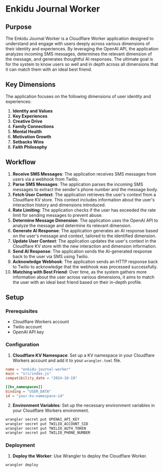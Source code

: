 # Enkidu Journal Worker

## Purpose

The Enkidu Journal Worker is a Cloudflare Worker application designed to understand and engage with users deeply across various dimensions of their identity and experiences. By leveraging the OpenAI API, the application analyzes incoming SMS messages, determines the relevant dimension of the message, and generates thoughtful AI responses. The ultimate goal is for the system to know users so well and in depth across all dimensions that it can match them with an ideal best friend.

## Key Dimensions

The application focuses on the following dimensions of user identity and experiences:
1. **Identity and Values**
2. **Key Experiences**
3. **Creative Drive**
4. **Family Connections**
5. **Mental Health**
6. **Motivation Growth**
7. **Setbacks Wins**
8. **Faith Philosophy**

## Workflow

1. **Receive SMS Messages**: The application receives SMS messages from users via a webhook from Twilio.
2. **Parse SMS Messages**: The application parses the incoming SMS messages to extract the sender's phone number and the message body.
3. **Fetch User Context**: The application retrieves the user's context from a Cloudflare KV store. This context includes information about the user's interaction history and dimensions introduced.
4. **Rate Limiting**: The application checks if the user has exceeded the rate limit for sending messages to prevent abuse.
5. **Determine Message Dimension**: The application uses the OpenAI API to analyze the message and determine its relevant dimension.
6. **Generate AI Response**: The application generates an AI response based on the user's message and context, tailored to the identified dimension.
7. **Update User Context**: The application updates the user's context in the Cloudflare KV store with the new interaction and dimension information.
8. **Send AI Response**: The application sends the AI-generated response back to the user via SMS using Twilio.
9. **Acknowledge Webhook**: The application sends an HTTP response back to Twilio to acknowledge that the webhook was processed successfully.
10. **Matching with Best Friend**: Over time, as the system gathers more information about the user across various dimensions, it aims to match the user with an ideal best friend based on their in-depth profile.

## Setup

### Prerequisites

- Cloudflare Workers account
- Twilio account
- OpenAI API key

### Configuration

1. **Cloudflare KV Namespace**: Set up a KV namespace in your Cloudflare Workers account and add it to your `wrangler.toml` file.

```toml
name = "enkidu-journal-worker"
main = "src/index.js"
compatibility_date = "2024-10-19"

[[kv_namespaces]]
binding = "USER_DATA"
id = "your-kv-namespace-id"
```

2. **Environment Variables**: Set up the necessary environment variables in your Cloudflare Workers environment.

```sh
wrangler secret put OPENAI_API_KEY
wrangler secret put TWILIO_ACCOUNT_SID
wrangler secret put TWILIO_AUTH_TOKEN
wrangler secret put TWILIO_PHONE_NUMBER
```

### Deployment

1. **Deploy the Worker**: Use Wrangler to deploy the Cloudflare Worker.

```sh
wrangler deploy
```
